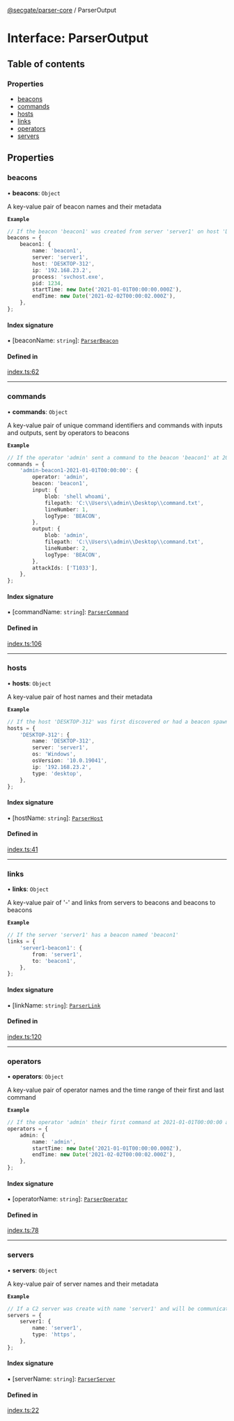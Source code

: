 [@secgate/parser-core](../index.md) / ParserOutput

# Interface: ParserOutput

## Table of contents

### Properties

- [beacons](ParserOutput.md#beacons)
- [commands](ParserOutput.md#commands)
- [hosts](ParserOutput.md#hosts)
- [links](ParserOutput.md#links)
- [operators](ParserOutput.md#operators)
- [servers](ParserOutput.md#servers)

## Properties

### beacons

• **beacons**: `Object`

A key-value pair of beacon names and their metadata

**`Example`**

```ts
// If the beacon 'beacon1' was created from server 'server1' on host 'DESKTOP-312' at 2021-01-01T00:00:00 and last checked in at 2021-02-02T00:00:02
beacons = {
	beacon1: {
		name: 'beacon1',
		server: 'server1',
		host: 'DESKTOP-312',
		ip: '192.168.23.2',
		process: 'svchost.exe',
		pid: 1234,
		startTime: new Date('2021-01-01T00:00:00.000Z'),
		endTime: new Date('2021-02-02T00:00:02.000Z'),
	},
};
```

#### Index signature

▪ [beaconName: `string`]: [`ParserBeacon`](ParserBeacon.md)

#### Defined in

[index.ts:62](https://github.com/khulnasoft/securitylab/blob/bd5dfc45/parsers/parser-core/src/parser-output/index.ts#L62)

---

### commands

• **commands**: `Object`

A key-value pair of unique command identifiers and commands with inputs and outputs, sent by operators to beacons

**`Example`**

```ts
// If the operator 'admin' sent a command to the beacon 'beacon1' at 2021-01-01T00:00:00
commands = {
	'admin-beacon1-2021-01-01T00:00:00': {
		operator: 'admin',
		beacon: 'beacon1',
		input: {
			blob: 'shell whoami',
			filepath: 'C:\\Users\\admin\\Desktop\\command.txt',
			lineNumber: 1,
			logType: 'BEACON',
		},
		output: {
			blob: 'admin',
			filepath: 'C:\\Users\\admin\\Desktop\\command.txt',
			lineNumber: 2,
			logType: 'BEACON',
		},
		attackIds: ['T1033'],
	},
};
```

#### Index signature

▪ [commandName: `string`]: [`ParserCommand`](ParserCommand.md)

#### Defined in

[index.ts:106](https://github.com/khulnasoft/securitylab/blob/bd5dfc45/parsers/parser-core/src/parser-output/index.ts#L106)

---

### hosts

• **hosts**: `Object`

A key-value pair of host names and their metadata

**`Example`**

```ts
// If the host 'DESKTOP-312' was first discovered or had a beacon spawned by server 'server1' with os 'Windows 10.0.19041'
hosts = {
	'DESKTOP-312': {
		name: 'DESKTOP-312',
		server: 'server1',
		os: 'Windows',
		osVersion: '10.0.19041',
		ip: '192.168.23.2',
		type: 'desktop',
	},
};
```

#### Index signature

▪ [hostName: `string`]: [`ParserHost`](ParserHost.md)

#### Defined in

[index.ts:41](https://github.com/khulnasoft/securitylab/blob/bd5dfc45/parsers/parser-core/src/parser-output/index.ts#L41)

---

### links

• **links**: `Object`

A key-value pair of '<from>-<to>' and links from servers to beacons and beacons to beacons

**`Example`**

```ts
// If the server 'server1' has a beacon named 'beacon1'
links = {
	'server1-beacon1': {
		from: 'server1',
		to: 'beacon1',
	},
};
```

#### Index signature

▪ [linkName: `string`]: [`ParserLink`](ParserLink.md)

#### Defined in

[index.ts:120](https://github.com/khulnasoft/securitylab/blob/bd5dfc45/parsers/parser-core/src/parser-output/index.ts#L120)

---

### operators

• **operators**: `Object`

A key-value pair of operator names and the time range of their first and last command

**`Example`**

```ts
// If the operator 'admin' their first command at 2021-01-01T00:00:00 and last command at 2021-02-02T00:00:02
operators = {
	admin: {
		name: 'admin',
		startTime: new Date('2021-01-01T00:00:00.000Z'),
		endTime: new Date('2021-02-02T00:00:02.000Z'),
	},
};
```

#### Index signature

▪ [operatorName: `string`]: [`ParserOperator`](ParserOperator.md)

#### Defined in

[index.ts:78](https://github.com/khulnasoft/securitylab/blob/bd5dfc45/parsers/parser-core/src/parser-output/index.ts#L78)

---

### servers

• **servers**: `Object`

A key-value pair of server names and their metadata

**`Example`**

```ts
// If a C2 server was create with name 'server1' and will be communicating over https
servers = {
	server1: {
		name: 'server1',
		type: 'https',
	},
};
```

#### Index signature

▪ [serverName: `string`]: [`ParserServer`](ParserServer.md)

#### Defined in

[index.ts:22](https://github.com/khulnasoft/securitylab/blob/bd5dfc45/parsers/parser-core/src/parser-output/index.ts#L22)
